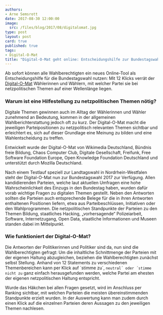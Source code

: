 ```yaml
---
authors:
- Arne Semsrott
date: 2017-08-30 12:00:00
image:
  src: /files/blog/2017/08/digitalomat.jpg
type: post
layout: post
card: true
published: true
tags:
- Digital-O-Mat
title: "Digital-O-Mat geht online: Entscheidungshilfe zur Bundestagswahl"
---
```


Ab sofort können alle Wahlberechtigten ein neues Online-Tool als Entscheidungshilfe für die Bundestagswahl nutzen: Mit 12 Klicks verrät der [Digital-O-Mat](https://bund.digital-o-mat.de/) Wählerinnen und Wählern, mit welcher Partei sie bei netzpolitischen Themen auf einer Wellenlänge liegen.

<h3>Warum ist eine Hilfestellung zu netzpolitischen Themen nötig?</h3>

Digitale Themen gewinnen auch im Alltag der Wählerinnen und Wähler zunehmend an Bedeutung, kommen in der allgemeinen Wahlberichterstattung jedoch oft zu kurz. Der Digital-O-Mat macht die jeweiligen Parteipositionen zu netzpolitisch relevanten Themen sichtbar und erleichtert es, sich auf dieser Grundlage eine Meinung zu bilden und eine Wahlentscheidung zu treffen.

Entwickelt wurde der Digital-O-Mat von Wikimedia Deutschland, Bündnis freie Bildung, Chaos Computer Club, Digitale Gesellschaft, Freifunk, Free Software Foundation Europe, Open Knowledge Foundation Deutschland und unterstützt durch Mozilla Deutschland.

Nach einem Testlauf speziell zur Landtagswahl in Nordrhein-Westfalen steht der Digital-O-Mat nun zur Bundestagswahl 2017 zur Verfügung. Allen kandidierenden Parteien, welche laut aktuellen Umfragen eine hohe Wahrscheinlichkeit des Einzugs in den Bundestag haben, wurden dafür vorab wichtige Fragen zu digitalen Themen gestellt. Neben den Antworten sollten die Parteien auch entsprechende Belege für die in ihren Antworten enthaltenen Positionen liefern, etwa aus Parteibeschlüssen, Initiativen oder den Wahlprogrammen.
Die netzpolitischen Standpunkte der Parteien zu den Themen Bildung, staatliches Hacking, „vorhersagende“ Polizeiarbeit, Software, Internetzugang, Open Data, staatliche Informationen und Museen standen dabei im Mittelpunkt.

<h3>Wie funktioniert der Digital-O-Mat?</h3>

Die Antworten der Politikerinnen und Politiker sind da, nun sind die Wahlberechtigten gefragt: Um die inhaltliche Schnittmenge der Parteien mit der eigenen Haltung abzugleichen, beziehen die Wahlberechtigten zunächst selbst Stellung. 
Anhand von 12 Statements zu verschiedenen Themenbereichen kann per Klick auf ´stimme zu´, `neutral´ oder ´stimme nicht zu` ganz einfach herausgefunden werden, welche Partei am ehesten der eigenen netzpolitischen Haltung entspricht.

Wurde das Häkchen bei allen Fragen gesetzt, wird im Anschluss per Ranking sichtbar, mit welchen Parteien die meisten übereinstimmenden Standpunkte erzielt wurden. In der Auswertung kann man zudem durch einen Klick auf die einzelnen Parteien deren Aussagen zu den jeweiligen Themen nachlesen.
